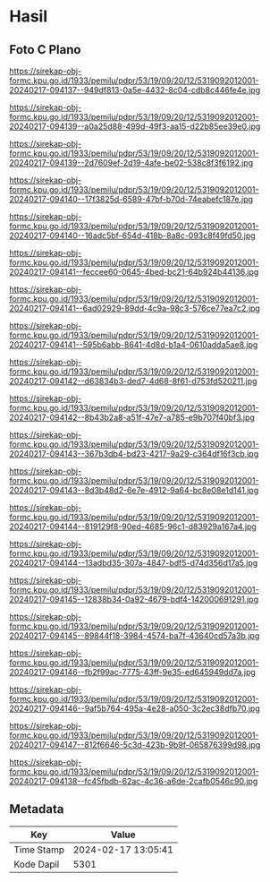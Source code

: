# Hasil

## Foto C Plano

https://sirekap-obj-formc.kpu.go.id/1933/pemilu/pdpr/53/19/09/20/12/5319092012001-20240217-094137--949df813-0a5e-4432-8c04-cdb8c446fe4e.jpg

https://sirekap-obj-formc.kpu.go.id/1933/pemilu/pdpr/53/19/09/20/12/5319092012001-20240217-094139--a0a25d88-499d-49f3-aa15-d22b85ee39e0.jpg

https://sirekap-obj-formc.kpu.go.id/1933/pemilu/pdpr/53/19/09/20/12/5319092012001-20240217-094139--2d7609ef-2d19-4afe-be02-538c8f3f6192.jpg

https://sirekap-obj-formc.kpu.go.id/1933/pemilu/pdpr/53/19/09/20/12/5319092012001-20240217-094140--17f3825d-6589-47bf-b70d-74eabefc187e.jpg

https://sirekap-obj-formc.kpu.go.id/1933/pemilu/pdpr/53/19/09/20/12/5319092012001-20240217-094140--16adc5bf-654d-418b-8a8c-093c8f49fd50.jpg

https://sirekap-obj-formc.kpu.go.id/1933/pemilu/pdpr/53/19/09/20/12/5319092012001-20240217-094141--feccee60-0645-4bed-bc21-64b924b44136.jpg

https://sirekap-obj-formc.kpu.go.id/1933/pemilu/pdpr/53/19/09/20/12/5319092012001-20240217-094141--6ad02929-89dd-4c9a-98c3-576ce77ea7c2.jpg

https://sirekap-obj-formc.kpu.go.id/1933/pemilu/pdpr/53/19/09/20/12/5319092012001-20240217-094141--595b6abb-8641-4d8d-b1a4-0610adda5ae8.jpg

https://sirekap-obj-formc.kpu.go.id/1933/pemilu/pdpr/53/19/09/20/12/5319092012001-20240217-094142--d63834b3-ded7-4d68-8f61-d753fd520211.jpg

https://sirekap-obj-formc.kpu.go.id/1933/pemilu/pdpr/53/19/09/20/12/5319092012001-20240217-094142--8b43b2a8-a51f-47e7-a785-e9b707f40bf3.jpg

https://sirekap-obj-formc.kpu.go.id/1933/pemilu/pdpr/53/19/09/20/12/5319092012001-20240217-094143--367b3db4-bd23-4217-9a29-c364df16f3cb.jpg

https://sirekap-obj-formc.kpu.go.id/1933/pemilu/pdpr/53/19/09/20/12/5319092012001-20240217-094143--8d3b48d2-6e7e-4912-9a64-bc8e08e1d141.jpg

https://sirekap-obj-formc.kpu.go.id/1933/pemilu/pdpr/53/19/09/20/12/5319092012001-20240217-094144--819129f8-90ed-4685-96c1-d83929a167a4.jpg

https://sirekap-obj-formc.kpu.go.id/1933/pemilu/pdpr/53/19/09/20/12/5319092012001-20240217-094144--13adbd35-307a-4847-bdf5-d74d356d17a5.jpg

https://sirekap-obj-formc.kpu.go.id/1933/pemilu/pdpr/53/19/09/20/12/5319092012001-20240217-094145--12838b34-0a92-4679-bdf4-142000691291.jpg

https://sirekap-obj-formc.kpu.go.id/1933/pemilu/pdpr/53/19/09/20/12/5319092012001-20240217-094145--89844f18-3984-4574-ba7f-43640cd57a3b.jpg

https://sirekap-obj-formc.kpu.go.id/1933/pemilu/pdpr/53/19/09/20/12/5319092012001-20240217-094146--fb2f99ac-7775-43ff-9e35-ed645949dd7a.jpg

https://sirekap-obj-formc.kpu.go.id/1933/pemilu/pdpr/53/19/09/20/12/5319092012001-20240217-094146--9af5b764-495a-4e28-a050-3c2ec38dfb70.jpg

https://sirekap-obj-formc.kpu.go.id/1933/pemilu/pdpr/53/19/09/20/12/5319092012001-20240217-094147--812f6646-5c3d-423b-9b9f-065876399d98.jpg

https://sirekap-obj-formc.kpu.go.id/1933/pemilu/pdpr/53/19/09/20/12/5319092012001-20240217-094138--fc45fbdb-62ac-4c36-a6de-2cafb0546c90.jpg


## Metadata

| Key        | Value               |
| ---------- | ------------------- |
| Time Stamp | 2024-02-17 13:05:41 |
| Kode Dapil | 5301                |



